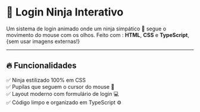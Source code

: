 # 🥷 Login Ninja Interativo

Um sistema de login animado onde um ninja simpático 👀 segue o movimento do mouse com os olhos.
Feito com : **HTML**, **CSS** e **TypeScript**, {sem usar imagens externas!} 

---

## 🔥 Funcionalidades

✅ Ninja estilizado 100% em CSS  
✅ Pupilas que seguem o cursor do mouse 🧠  
✅ Layout moderno com formulário de login 💻  
✅ Código limpo e organizado em TypeScript ⚙️  
